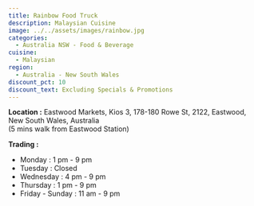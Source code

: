 ```yaml
---
title: Rainbow Food Truck
description: Malaysian Cuisine
image: ../../assets/images/rainbow.jpg
categories:
  - Australia NSW - Food & Beverage
cuisine:
  - Malaysian
region:
  - Australia - New South Wales
discount_pct: 10
discount_text: Excluding Specials & Promotions
---
```

**Location :** Eastwood Markets, Kios 3, 178-180 Rowe St, 2122, Eastwood, New South Wales, Australia\
(5 mins walk from Eastwood Station)

**Trading :**

* Monday : 1 pm - 9 pm
* Tuesday : Closed
* Wednesday : 4 pm - 9 pm
* Thursday : 1 pm - 9 pm
* Friday - Sunday : 11 am - 9 pm
